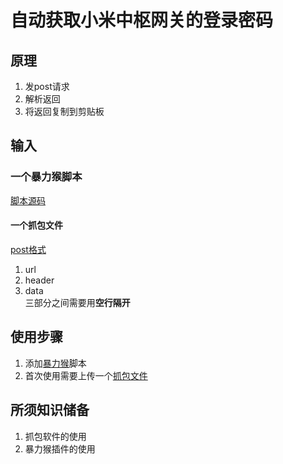 # 自动获取小米中枢网关的登录密码

## 原理
1. 发post请求
2. 解析返回
3. 将返回复制到剪贴板

## 输入
### 一个暴力猴脚本
[脚本源码](../../极客版js脚本/monkey_get_xiaomi_passwd.js)

#### 一个抓包文件
[post格式](post请求的格式样例.txt)<br>
1. url 
2. header 
3. data<br> 
三部分之间需要用**空行隔开**

## 使用步骤
1. 添加[暴力猴](../../极客版js脚本/monkey_get_xiaomi_passwd.js)脚本
2. 首次使用需要上传一个[抓包文件](post请求的格式样例.txt)

## 所须知识储备
1. 抓包软件的使用
2. 暴力猴插件的使用
